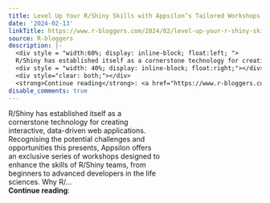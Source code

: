 ```yaml
---
title: Level Up Your R/Shiny Skills with Appsilon’s Tailored Workshops
date: '2024-02-13'
linkTitle: https://www.r-bloggers.com/2024/02/level-up-your-r-shiny-skills-with-appsilons-tailored-workshops/
source: R-bloggers
description: |-
  <div style = "width:60%; display: inline-block; float:left; ">
  R/Shiny has established itself as a cornerstone technology for creating interactive, data-driven web applications. Recognising the potential challenges and opportunities this presents, Appsilon offers an exclusive series of workshops designed to enhance the skills of R/Shiny teams, from beginners to advanced developers in the life sciences. Why R/...</div>
  <div style = "width: 40%; display: inline-block; float:right;"></div>
  <div style="clear: both;"></div>
  <strong>Continue reading</strong>: <a href="https://www.r-bloggers.com/2024/02 ...
disable_comments: true
---
```

<div style = "width:60%; display: inline-block; float:left; ">
R/Shiny has established itself as a cornerstone technology for creating interactive, data-driven web applications. Recognising the potential challenges and opportunities this presents, Appsilon offers an exclusive series of workshops designed to enhance the skills of R/Shiny teams, from beginners to advanced developers in the life sciences. Why R/...</div>
<div style = "width: 40%; display: inline-block; float:right;"></div>
<div style="clear: both;"></div>
<strong>Continue reading</strong>: <a href="https://www.r-bloggers.com/2024/02 ...